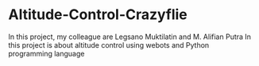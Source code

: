 # Altitude-Control-Crazyflie


In this project, my colleague are Legsano Muktilatin and M. Alifian Putra  In this project is about altitude control using webots and Python programming language
